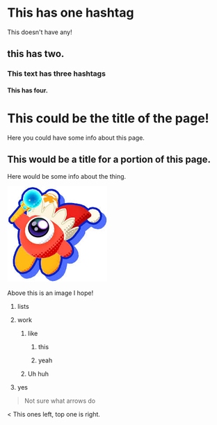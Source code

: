 # This has one hashtag

This doesn't have any!

## this has two.

### This text has three hashtags

#### This has four.



# This could be the title of the page!

Here you could have some info about this page. 

## This would be a title for a portion of this page.

Here would be some info about the thing.

![WaddleDoo](Images/WaddleDoo.jpg)

Above this is an image I hope!

1. lists

1. work

	1. like

		1. this

		1. yeah

	1. Uh huh

1. yes

> Not sure what arrows do

< This ones left, top one is right.